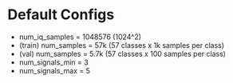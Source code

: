 # Default Configs

* num\_iq\_samples = 1048576 (1024^2)
* (train) num\_samples = 57k (57 classes x 1k samples per class)
* (val) num\_samples = 5.7k (57 classes x 100 samples per class)
* num\_signals\_min = 3
* num\_signals\_max = 5

